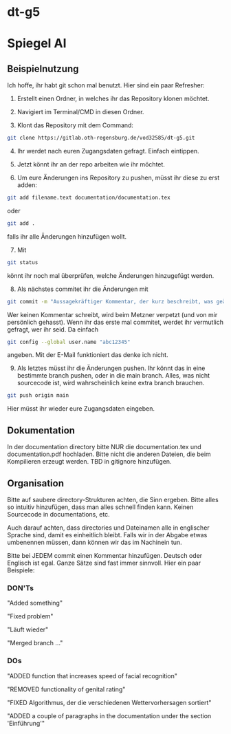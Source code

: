 # dt-g5

# Spiegel AI

## Beispielnutzung
Ich hoffe, ihr habt git schon mal benutzt. Hier sind ein paar Refresher:

1. Erstellt einen Ordner, in welches ihr das Repository klonen möchtet.

2. Navigiert im Terminal/CMD in diesen Ordner.

3. Klont das Repository mit dem Command:
```bash
git clone https://gitlab.oth-regensburg.de/vod32585/dt-g5.git
```

4. Ihr werdet nach euren Zugangsdaten gefragt. Einfach eintippen.


5. Jetzt könnt ihr an der repo arbeiten wie ihr möchtet.

6. Um eure Änderungen ins Repository zu pushen, müsst ihr diese zu erst adden:
```bash
git add filename.text documentation/documentation.tex
```
oder
```bash
git add .
```
falls ihr alle Änderungen hinzufügen wollt.

7. Mit
```bash
git status
```
könnt ihr noch mal überprüfen, welche Änderungen hinzugefügt werden.

8. Als nächstes commitet ihr die Änderungen mit
```bash
git commit -m "Aussagekräftiger Kommentar, der kurz beschreibt, was geändert wurde"
```
Wer keinen Kommentar schreibt, wird beim Metzner verpetzt (und von mir persönlich gehasst).
Wenn ihr das erste mal commitet, werdet ihr vermutlich gefragt, wer ihr seid. Da einfach
```bash
git config --global user.name "abc12345"
```
angeben. Mit der E-Mail funktioniert das denke ich nicht.

9. Als letztes müsst ihr die Änderungen pushen. Ihr könnt das in eine bestimmte branch pushen, oder in die main branch. Alles, was nicht sourcecode ist, wird wahrscheinlich keine extra branch brauchen.
```bash
git push origin main
```
Hier müsst ihr wieder eure Zugangsdaten eingeben.

## Dokumentation
In der documentation directory bitte NUR die documentation.tex und documentation.pdf hochladen. Bitte nicht die anderen Dateien, die beim Kompilieren erzeugt werden. TBD in gitignore hinzufügen.

## Organisation
Bitte auf saubere directory-Strukturen achten, die Sinn ergeben. Bitte alles so intuitiv hinzufügen, dass man alles schnell finden kann. Keinen Sourcecode in documentations, etc.

Auch darauf achten, dass directories und Dateinamen alle in englischer Sprache sind, damit es einheitlich bleibt. Falls wir in der Abgabe etwas umbenennen müssen, dann können wir das im Nachinein tun.

Bitte bei JEDEM commit einen Kommentar hinzufügen. Deutsch oder Englisch ist egal. Ganze Sätze sind fast immer sinnvoll. Hier ein paar Beispiele:

### DON'Ts
"Added something"

"Fixed problem"

"Läuft wieder"

"Merged branch ..."

### DOs
"ADDED function that increases speed of facial recognition"

"REMOVED functionality of genital rating"

"FIXED Algorithmus, der die verschiedenen Wettervorhersagen sortiert"

"ADDED a couple of paragraphs in the documentation under the section 'Einführung'"
